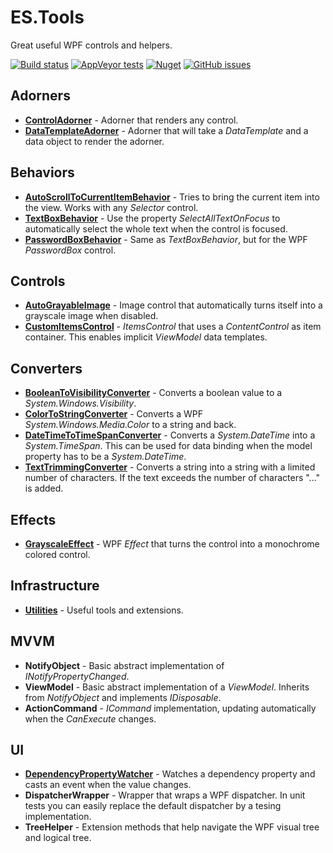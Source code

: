 # ES.Tools
Great useful WPF controls and helpers.

[![Build status](https://ci.appveyor.com/api/projects/status/jd0r84sejxmxysr3?svg=true)](https://ci.appveyor.com/project/pschimmel/es-tools)
[![AppVeyor tests](https://img.shields.io/appveyor/tests/pschimmel/es-tools)](https://ci.appveyor.com/project/pschimmel/es-tool)
[![Nuget](https://img.shields.io/nuget/v/ES.Tools)](https://www.nuget.org/packages/ES.Tools/)
[![GitHub issues](https://img.shields.io/github/issues/pschimmel/es.tools)](https://github.com/pschimmel/ES.Tools/issues)

## Adorners
- [**ControlAdorner**](Documentation/ControlAdorner.md) - Adorner that renders any control.
- [**DataTemplateAdorner**](Documentation/DataTemplateAdorner.md) - Adorner that will take a *DataTemplate* and a data object to render the adorner.

## Behaviors
- [**AutoScrollToCurrentItemBehavior**](Documentation/AutoScrollToCurrentItemBehavior.md) - Tries to bring the current item into the view. Works with any *Selector* control. 
- [**TextBoxBehavior**](Documentation/TextBoxBehavior.md) - Use the property *SelectAllTextOnFocus* to automatically select the whole text when the control is focused. 
- [**PasswordBoxBehavior**](Documentation/PasswordBoxBehavior.md) - Same as *TextBoxBehavior*, but for the WPF *PasswordBox* control.
 
## Controls
- [**AutoGrayableImage**](Documentation/AutoGrayableImage.md) - Image control that automatically turns itself into a grayscale image when disabled.
- [**CustomItemsControl**](Documentation/CustomItemsControl.md) - *ItemsControl* that uses a *ContentControl* as item container. This enables implicit *ViewModel* data templates.

## Converters
- [**BooleanToVisibilityConverter**](Documentation/Converters.md) - Converts a boolean value to a *System.Windows.Visibility*.
- [**ColorToStringConverter**](Documentation/Converters.md) - Converts a WPF *System.Windows.Media.Color* to a string and back.
- [**DateTimeToTimeSpanConverter**](Documentation/Converters.md) - Converts a *System.DateTime* into a *System.TimeSpan*. This can be used for data binding when the model property has to be a *System.DateTime*.
- [**TextTrimmingConverter**](Documentation/Converters.md) - Converts a string into a string with a limited number of characters. If the text exceeds the number of characters "..." is added.

## Effects
- [**GrayscaleEffect**](Documentation/GrayscaleEffect.md) - WPF *Effect* that turns the control into a monochrome colored control.

## Infrastructure
- [**Utilities**](Documentation/Utilities.md) - Useful tools and extensions.

## MVVM
- **NotifyObject** - Basic abstract implementation of *INotifyPropertyChanged*.
- **ViewModel** - Basic abstract implementation of a *ViewModel*. Inherits from *NotifyObject* and implements *IDisposable*.
- **ActionCommand** - *ICommand* implementation, updating automatically when the *CanExecute* changes.

## UI
- [**DependencyPropertyWatcher**](Documentation/DependencyPropertyWatcher.md) - Watches a dependency property and casts an event when the value changes.
- **DispatcherWrapper** - Wrapper that wraps a WPF dispatcher. In unit tests you can easily replace the default dispatcher by a tesing implementation.
- **TreeHelper** - Extension methods that help navigate the WPF visual tree and logical tree.